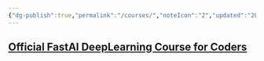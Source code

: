 ```yaml
---
{"dg-publish":true,"permalink":"/courses/","noteIcon":"2","updated":"2024-05-22T13:56:01.421+05:30"}
---
```



## [Official FastAI DeepLearning Course for Coders](https://course.fast.ai/)
